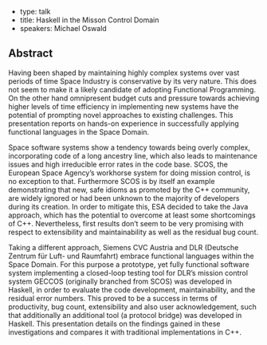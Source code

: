- type: talk
- title: Haskell in the Misson Control Domain
- speakers: Michael Oswald

## Abstract 

Having been shaped by maintaining highly complex systems over vast
periods of time Space Industry is conservative by its very nature.
This does not seem to make it a likely candidate of adopting
Functional Programming. On the other hand omnipresent budget cuts and
pressure towards achieving higher levels of time efficiency in
implementing new systems have the potential of prompting novel
approaches to existing challenges. This presentation reports on
hands-on experience in successfully applying functional languages in
the Space Domain.

Space software systems show a tendency towards being overly complex,
incorporating code of a long ancestry line, which also leads to
maintenance issues and high irreducible error rates in the code base.
SCOS, the European Space Agency’s workhorse system for doing mission
control, is no exception to that. Furthermore SCOS is by itself an
example demonstrating that new, safe idioms as promoted by the C++
community, are widely ignored or had been unknown to the majority of
developers during its creation. In order to mitigate this, ESA decided
to take the Java approach, which has the potential to overcome at
least some shortcomings of C++. Nevertheless, first results don’t seem
to be very promising with respect to extensibility and maintainability
as well as the residual bug count.

Taking a different approach, Siemens CVC Austria and DLR (Deutsche
Zentrum für Luft- und Raumfahrt) embrace functional languages within
the Space Domain. For this purpose a prototype, yet fully functional
software system implementing a closed-loop testing tool for DLR’s
mission control system GECCOS (originally branched from SCOS) was
developed in Haskell, in order to evaluate the code development,
maintainability, and the residual error numbers. This proved to be a
success in terms of productivity, bug count, extensibility and also
user acknowledgement, such that additionally an additional tool (a
protocol bridge) was developed in Haskell. This presentation details
on the findings gained in these investigations and compares it with
traditional implementations in C++.